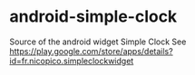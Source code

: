 android-simple-clock
====================

Source of the android widget Simple Clock
See https://play.google.com/store/apps/details?id=fr.nicopico.simpleclockwidget